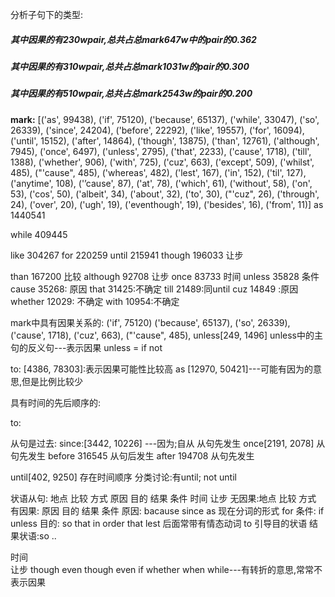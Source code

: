 分析子句下的类型:
##### 其中因果的有230wpair,总共占总mark647w中的pair的0.362
##### 其中因果的有310wpair,总共占总mark1031w的pair的0.300
##### 其中因果的有510wpair,总共占总mark2543w的pair的0.200
**mark:**
[('as', 99438), ('if', 75120), ('because', 65137), ('while', 33047), ('so', 26339), ('since', 24204), ('before', 22292), ('like', 19557), ('for', 16094), ('until', 15152), ('after', 14864), ('though', 13875), ('than', 12761), ('although', 7945), ('once', 6497), ('unless', 2795), ('that', 2233), ('cause', 1718), ('till', 1388), ('whether', 906), ('with', 725), ('cuz', 663), ('except', 509), ('whilst', 485), ("'cause", 485), ('whereas', 482), ('lest', 167), ('in', 152), ('til', 127), ('anytime', 108), ('’cause', 87), ('at', 78), ('which', 61), ('without', 58), ('on', 53), ('cos', 50), ('albeit', 34), ('about', 32), ('to', 30), ("'cuz", 26), ('through', 24), ('over', 20), ('ugh', 19), ('eventhough', 19), ('besides', 16), ('from', 11)]
as 1440541

while 409445

like 304267
for 220259
until 215941
though 196033  让步

than 167200  比较
although 92708 让步
once 83733  时间
unless 35828 条件
cause 35268: 原因
that 31425:不确定
till 21489:同until
cuz 14849 :原因
whether 12029: 不确定
with 10954:不确定


mark中具有因果关系的:
('if', 75120)
('because', 65137),
('so', 26339), 
('cause', 1718),
('cuz', 663), 
("'cause", 485),
unless[249, 1496]  unless中的主句的反义句---表示因果
unless  =  if not


to: [4386, 78303]:表示因果可能性比较高
as [12970, 50421]---可能有因为的意思,但是比例比较少


具有时间的先后顺序的:

to: 

从句是过去:
since:[3442, 10226]  ---因为;自从  从句先发生
once[2191, 2078]   从句先发生
before 316545  从句后发生
after 194708   从句先发生

until[402, 9250]  存在时间顺序
分类讨论:有until; not until  



状语从句: 
地点  比较   方式   原因  目的 结果 条件 时间  让步
无因果:地点  比较   方式  
有因果: 原因  目的 结果 条件
原因: bacause since  as  现在分词的形式 for
条件: if unless
目的: so that   in order that   lest 后面常带有情态动词
to 引导目的状语
结果状语:so ..

时间       
让步 though    even though    even if
whether  when  while---有转折的意思,常常不表示因果

